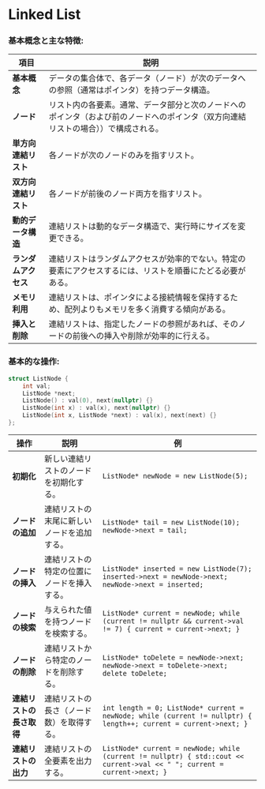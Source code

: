 # Linked List

### 基本概念と主な特徴:

| 項目 | 説明 |
|------|------|
| **基本概念** | データの集合体で、各データ（ノード）が次のデータへの参照（通常はポインタ）を持つデータ構造。 |
| **ノード** | リスト内の各要素。通常、データ部分と次のノードへのポインタ（および前のノードへのポインタ（双方向連結リストの場合））で構成される。 |
| **単方向連結リスト** | 各ノードが次のノードのみを指すリスト。 |
| **双方向連結リスト** | 各ノードが前後のノード両方を指すリスト。 |
| **動的データ構造** | 連結リストは動的なデータ構造で、実行時にサイズを変更できる。 |
| **ランダムアクセス** | 連結リストはランダムアクセスが効率的でない。特定の要素にアクセスするには、リストを順番にたどる必要がある。 |
| **メモリ利用** | 連結リストは、ポインタによる接続情報を保持するため、配列よりもメモリを多く消費する傾向がある。 |
| **挿入と削除** | 連結リストは、指定したノードの参照があれば、そのノードの前後への挿入や削除が効率的に行える。 |

### 基本的な操作:

```cpp
struct ListNode {
    int val;
    ListNode *next;
    ListNode() : val(0), next(nullptr) {}
    ListNode(int x) : val(x), next(nullptr) {}
    ListNode(int x, ListNode *next) : val(x), next(next) {}
};
```

| 操作 | 説明 | 例 |
|------|------|-----|
| **初期化** | 新しい連結リストのノードを初期化する。 | `ListNode* newNode = new ListNode(5);` |
| **ノードの追加** | 連結リストの末尾に新しいノードを追加する。 | ```ListNode* tail = new ListNode(10); newNode->next = tail;``` |
| **ノードの挿入** | 連結リストの特定の位置にノードを挿入する。 | ```ListNode* inserted = new ListNode(7); inserted->next = newNode->next; newNode->next = inserted;``` |
| **ノードの検索** | 与えられた値を持つノードを検索する。 | ```ListNode* current = newNode; while (current != nullptr && current->val != 7) { current = current->next; }``` |
| **ノードの削除** | 連結リストから特定のノードを削除する。 | ```ListNode* toDelete = newNode->next; newNode->next = toDelete->next; delete toDelete;``` |
| **連結リストの長さ取得** | 連結リストの長さ（ノード数）を取得する。 | ```int length = 0; ListNode* current = newNode; while (current != nullptr) { length++; current = current->next; }``` |
| **連結リストの出力** | 連結リストの全要素を出力する。 | ```ListNode* current = newNode; while (current != nullptr) { std::cout << current->val << " "; current = current->next; }``` |